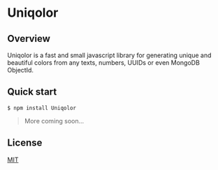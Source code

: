 # Uniqolor

## Overview

Uniqolor is a fast and small javascript library for generating unique and beautiful colors from any texts, numbers, UUIDs or even MongoDB ObjectId.

## Quick start

```shell
$ npm install Uniqolor
```

> More coming soon...

## License

[MIT](https://github.com/dastoori/Uniqolor/blob/master/LICENSE.md)
